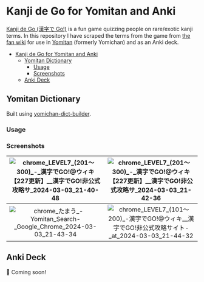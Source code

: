 # Kanji de Go for Yomitan and Anki

[Kanji de Go (漢字で Go!)](https://plicy.net/GamePlay/155561) is a fun game
quizzing people on rare/exotic kanji terms. In this repository I have scraped
the terms from the game from [the fan wiki](https://w.atwiki.jp/kanjidego/) for
use in [Yomitan](https://github.com/themoeway/yomitan) (formerly Yomichan) and
as an Anki deck.

- [Kanji de Go for Yomitan and Anki](#kanji-de-go-for-yomitan-and-anki)
  - [Yomitan Dictionary](#yomitan-dictionary)
    - [Usage](#usage)
    - [Screenshots](#screenshots)
  - [Anki Deck](#anki-deck)

## Yomitan Dictionary

Built using
[yomichan-dict-builder](https://github.com/MarvNC/yomichan-dict-builder).

### Usage

### Screenshots

| ![chrome_LEVEL7_(201～300)_-_漢字でGO!@ウィキ【227更新】__漢字でGO!非公式攻略サ_2024-03-03_21-40-48](https://github.com/MarvNC/kanjidego-yomitan-anki/assets/17340496/5b4f0b29-9442-491a-81e1-bd5a5bb5ff3c) | ![chrome_LEVEL7_(201～300)_-_漢字でGO!@ウィキ【227更新】__漢字でGO!非公式攻略サ_2024-03-03_21-42-36](https://github.com/MarvNC/kanjidego-yomitan-anki/assets/17340496/17f50850-918b-4c69-93be-8761badcc4da) |
| :---------------------------------------------------------------------------------------------------------------------------------------------------------------------------------------------------------: | :---------------------------------------------------------------------------------------------------------------------------------------------------------------------------------------------------------: |
|                ![chrome_たまう_-_Yomitan_Search_-_Google_Chrome_2024-03-03_21-43-34](https://github.com/MarvNC/kanjidego-yomitan-anki/assets/17340496/34c6a708-4c33-47ca-9aa5-b75f909bae66)                 |  ![chrome_LEVEL7_(101～200)_-_漢字でGO!@ウィキ__漢字でGO!非公式攻略サイト_-_at_2024-03-03_21-44-32](https://github.com/MarvNC/kanjidego-yomitan-anki/assets/17340496/1a26761c-f4e1-4b8d-ab6e-84ab8127cf74)  |

## Anki Deck

🚧 Coming soon!
